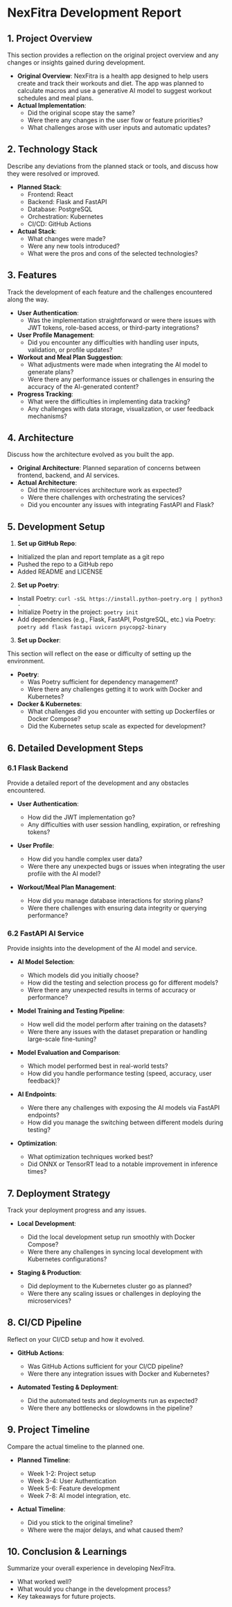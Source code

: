 # NexFitra Development Report

## 1. Project Overview
This section provides a reflection on the original project overview and any changes or insights gained during development.

- **Original Overview**: NexFitra is a health app designed to help users create and track their workouts and diet. The app was planned to calculate macros and use a generative AI model to suggest workout schedules and meal plans.
- **Actual Implementation**: 
  - Did the original scope stay the same? 
  - Were there any changes in the user flow or feature priorities?
  - What challenges arose with user inputs and automatic updates?

## 2. Technology Stack
Describe any deviations from the planned stack or tools, and discuss how they were resolved or improved.

- **Planned Stack**: 
  - Frontend: React 
  - Backend: Flask and FastAPI 
  - Database: PostgreSQL 
  - Orchestration: Kubernetes 
  - CI/CD: GitHub Actions
- **Actual Stack**:
  - What changes were made? 
  - Were any new tools introduced? 
  - What were the pros and cons of the selected technologies?

## 3. Features
Track the development of each feature and the challenges encountered along the way.

- **User Authentication**: 
  - Was the implementation straightforward or were there issues with JWT tokens, role-based access, or third-party integrations?
- **User Profile Management**: 
  - Did you encounter any difficulties with handling user inputs, validation, or profile updates?
- **Workout and Meal Plan Suggestion**: 
  - What adjustments were made when integrating the AI model to generate plans?
  - Were there any performance issues or challenges in ensuring the accuracy of the AI-generated content?
- **Progress Tracking**: 
  - What were the difficulties in implementing data tracking?
  - Any challenges with data storage, visualization, or user feedback mechanisms?
  
## 4. Architecture
Discuss how the architecture evolved as you built the app.

- **Original Architecture**: Planned separation of concerns between frontend, backend, and AI services.
- **Actual Architecture**: 
  - Did the microservices architecture work as expected? 
  - Were there challenges with orchestrating the services?
  - Did you encounter any issues with integrating FastAPI and Flask?

## 5. Development Setup

1. **Set up GitHub Repo**: 
  - Initialized the plan and report template as a git repo
  - Pushed the repo to a GitHub repo
  - Added README and LICENSE
2. **Set up Poetry**:
  - Install Poetry: `curl -sSL https://install.python-poetry.org | python3 -`
  - Initialize Poetry in the project: `poetry init`
  - Add dependencies (e.g., Flask, FastAPI, PostgreSQL, etc.) via Poetry: `poetry add flask fastapi uvicorn psycopg2-binary`
3. **Set up Docker**:


This section will reflect on the ease or difficulty of setting up the environment.

- **Poetry**: 
  - Was Poetry sufficient for dependency management? 
  - Were there any challenges getting it to work with Docker and Kubernetes?
- **Docker & Kubernetes**: 
  - What challenges did you encounter with setting up Dockerfiles or Docker Compose? 
  - Did the Kubernetes setup scale as expected for development?
  
## 6. Detailed Development Steps

### 6.1 Flask Backend
Provide a detailed report of the development and any obstacles encountered.

- **User Authentication**: 
  - How did the JWT implementation go?
  - Any difficulties with user session handling, expiration, or refreshing tokens?
  
- **User Profile**: 
  - How did you handle complex user data?
  - Were there any unexpected bugs or issues when integrating the user profile with the AI model?
  
- **Workout/Meal Plan Management**: 
  - How did you manage database interactions for storing plans? 
  - Were there challenges with ensuring data integrity or querying performance?

### 6.2 FastAPI AI Service
Provide insights into the development of the AI model and service.

- **AI Model Selection**: 
  - Which models did you initially choose? 
  - How did the testing and selection process go for different models? 
  - Were there any unexpected results in terms of accuracy or performance?
  
- **Model Training and Testing Pipeline**: 
  - How well did the model perform after training on the datasets? 
  - Were there any issues with the dataset preparation or handling large-scale fine-tuning?
  
- **Model Evaluation and Comparison**: 
  - Which model performed best in real-world tests? 
  - How did you handle performance testing (speed, accuracy, user feedback)?

- **AI Endpoints**: 
  - Were there any challenges with exposing the AI models via FastAPI endpoints? 
  - How did you manage the switching between different models during testing?

- **Optimization**: 
  - What optimization techniques worked best? 
  - Did ONNX or TensorRT lead to a notable improvement in inference times?

## 7. Deployment Strategy
Track your deployment progress and any issues.

- **Local Development**: 
  - Did the local development setup run smoothly with Docker Compose? 
  - Were there any challenges in syncing local development with Kubernetes configurations?
  
- **Staging & Production**: 
  - Did deployment to the Kubernetes cluster go as planned?
  - Were there any scaling issues or challenges in deploying the microservices?

## 8. CI/CD Pipeline
Reflect on your CI/CD setup and how it evolved.

- **GitHub Actions**: 
  - Was GitHub Actions sufficient for your CI/CD pipeline? 
  - Were there any integration issues with Docker and Kubernetes?
  
- **Automated Testing & Deployment**: 
  - Did the automated tests and deployments run as expected?
  - Were there any bottlenecks or slowdowns in the pipeline?

## 9. Project Timeline
Compare the actual timeline to the planned one.

- **Planned Timeline**: 
  - Week 1-2: Project setup
  - Week 3-4: User Authentication
  - Week 5-6: Feature development
  - Week 7-8: AI model integration, etc.
  
- **Actual Timeline**:
  - Did you stick to the original timeline?
  - Where were the major delays, and what caused them?

## 10. Conclusion & Learnings
Summarize your overall experience in developing NexFitra.

- What worked well?
- What would you change in the development process?
- Key takeaways for future projects.
